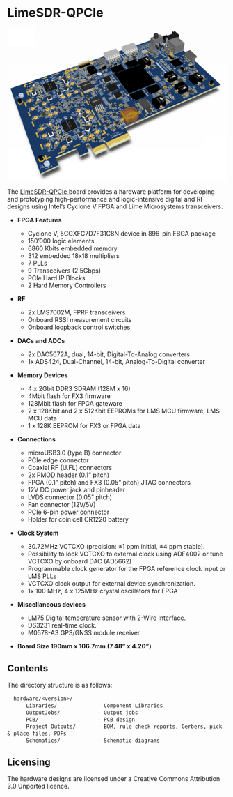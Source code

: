 # LimeSDR-QPCIe 

![LimeSDR-Mini board](/images/LimeSDR-QPCIe_v1.2.png)


The [LimeSDR-QPCIe ](https://wiki.myriadrf.org/LimeSDR-QPCIe) board provides a hardware platform for developing and prototyping high-performance and logic-intensive digital and RF designs using Intel’s Cyclone V FPGA and Lime Microsystems transceivers.

* **FPGA Features**
  * Cyclone V, 5CGXFC7D7F31C8N device in 896-pin FBGA package
  * 150’000 logic elements
  * 6860 Kbits embedded memory
  * 312 embedded 18x18 multipliers 
  * 7 PLLs 
  * 9 Transceivers (2.5Gbps)
  * PCIe Hard IP Blocks
  * 2 Hard Memory Controllers
 
* **RF**
  * 2x LMS7002M, FPRF transceivers
  * Onboard RSSI measurement circuits
  * Onboard loopback control switches

* **DACs and ADCs**
  * 2x DAC5672A, dual, 14-bit, Digital-To-Analog converters
  * 1x ADS424, Dual-Channel, 14-bit, Analog-To-Digital converter

* **Memory Devices**
  * 4 x 2Gbit DDR3 SDRAM (128M x 16)
  * 4Mbit flash for FX3 firmware
  * 128Mbit flash for FPGA gateware
  * 2 x 128Kbit and 2 x 512Kbit EEPROMs for LMS MCU firmware, LMS MCU data
  * 1 x 128K EEPROM for FX3 or FPGA data

* **Connections**
  * microUSB3.0 (type B) connector
  * PCIe edge connector
  * Coaxial RF (U.FL) connectors
  * 2x PMOD header (0.1” pitch)
  * FPGA (0.1” pitch) and FX3 (0.05” pitch) JTAG connectors 
  * 12V DC power jack and pinheader
  * LVDS connector (0.05” pitch)
  * Fan connector (12V/5V)
  * PCIe 6-pin power connector
  * Holder for coin cell CR1220 battery

* **Clock System**
  * 30.72MHz VCTCXO (precision: ±1 ppm initial, ±4 ppm stable).
  * Possibility to lock VCTCXO to external clock using ADF4002 or tune VCTCXO by onboard DAC (AD5662)
  * Programmable clock generator for the FPGA reference clock input or LMS PLLs
  * VCTCXO clock output for external device synchronization.
  * 1x 100 MHz, 4 x 125MHz crystal oscillators for FPGA

* **Miscellaneous devices**
  * LM75 Digital temperature sensor with 2-Wire Interface.
  * DS3231 real-time clock.
  * M0578-A3 GPS/GNSS module receiver

* **Board Size 190mm x 106.7mm (7.48” x 4.20”)**


## Contents

The directory structure is as follows:

      hardware/<version>/
          Libraries/             - Component Libraries
          OutputJobs/            - Output jobs
          PCB/                   - PCB design
          Project Outputs/       - BOM, rule check reports, Gerbers, pick & place files, PDFs
          Schematics/            - Schematic diagrams

## Licensing

The hardware designs are licensed under a Creative Commons Attribution 3.0 Unported licence.
